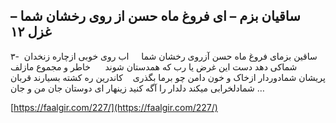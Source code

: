 ## ساقیان بزم – ای فروغ ماه حسن از روی رخشان شما – غزل ۱۲


۳-  ساقین بزمای فروغ ماه حسن آزروی رخشان شما     اب روی خوبی ازچاره زنخدان شماکی دهد دست این غرض یا رب که همدستان شوند      خاطر و مجموع مازلف پریشان شمادوردار ازخاک و خون دامن چو برما بگذری    کاندرین ره کشته بسیارند قربان شمادلخرابی میکند دلدار را آگه کنید زینهار ای دوستان جان من و جان &#8230;

[https://faalgir.com/227/](https://faalgir.com/227/) 